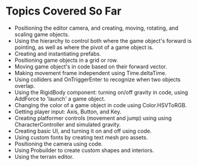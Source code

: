 # Topics Covered So Far

- Positioning the editor camera, and creating, moving, rotating, and scaling game objects.
- Using the hierarchy to control both where the game object's forward is pointing, as well as where the pivot of a game object is.
- Creating and instantiating prefabs.
- Positioning game objects in a grid or row.
- Moving game object's in code based on their forward vector.
- Making movement frame independent using Time.deltaTime.
- Using colliders and OnTriggerEnter to recognize when two objects overlap.
- Using the RigidBody component: turning on/off gravity in code, using AddForce to 'launch' a game object.
- Changing the color of a game object in code using Color.HSVToRGB.
- Getting player input: Axis, Button, and Key.
- Creating platformer controls (movement and jump) using using CharacterController and simulated gravity.
- Creating basic UI, and turning it on and off using code.
- Using custom fonts by creating text mesh pro assets.
- Positioning the camera using code.
- Using Probuilder to create custom shapes and interiors.
- Using the terrain editor.